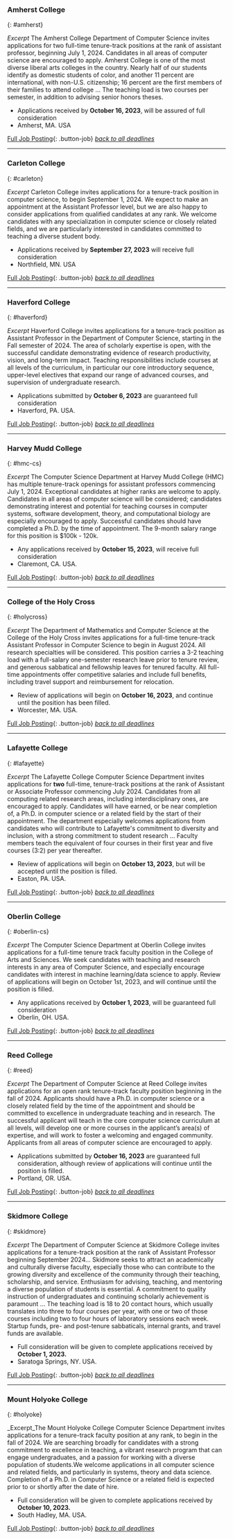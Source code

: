 ### Amherst College
{: #amherst}

_Excerpt_ The Amherst College Department of Computer Science invites applications for two full-time tenure-track positions at the rank of assistant professor, beginning July 1, 2024.  Candidates in all areas of computer science are encouraged to apply. Amherst College is one of the most diverse liberal arts colleges in the country. Nearly half of our students identify as domestic students of color, and another 11 percent are international, with non-U.S. citizenship; 16 percent are the first members of their families to attend college ... The teaching load is two courses per semester, in addition to advising senior honors theses.

- Applications received by **October 16, 2023**, will be assured of full consideration
- Amherst, MA. USA

[Full Job Posting](https://apply.interfolio.com/128557){: .button-job} 
[_back to all deadlines_](#deadlines)

------------

### Carleton College
{: #carleton}

_Excerpt_ Carleton College invites applications for a tenure-track position in computer science, to begin September 1, 2024. We expect to make an appointment at the Assistant Professor level, but we are also happy to consider applications from qualified candidates at any rank. We welcome candidates with any specialization in computer science or closely related fields, and we are particularly interested in candidates committed to teaching a diverse student body. 

- Applications received by **September 27, 2023** will receive full consideration
- Northfield, MN. USA

[Full Job Posting](https://carleton.wd1.myworkdayjobs.com/en-US/CarletonCareers/details/Assistant-Professor-of-Computer-Science_R-00555?jobFamilyGroup=e4c1fd5caef9100db008b7cafb480000){: .button-job} 
[_back to all deadlines_](#deadlines)

------------

### Haverford College
{: #haverford}

_Excerpt_ Haverford College invites applications for a tenure-track position as Assistant Professor in the Department of Computer Science, starting in the Fall semester of 2024. The area of scholarly expertise is open, with the successful candidate demonstrating evidence of research productivity, vision, and long-term impact. Teaching responsibilities include courses at all levels of the curriculum, in particular our core introductory sequence, upper-level electives that expand our range of advanced courses, and supervision of undergraduate research. 

- Applications submitted by **October 6, 2023** are guaranteed full consideration
- Haverford, PA. USA.

[Full Job Posting](https://apply.interfolio.com/128585){: .button-job} 
[_back to all deadlines_](#deadlines)

------------

### Harvey Mudd College
{: #hmc-cs}

_Excerpt_ The Computer Science Department at Harvey Mudd College (HMC) has multiple tenure-track openings for assistant professors commencing July 1, 2024. Exceptional candidates at higher ranks are welcome to apply. Candidates in all areas of computer science will be considered; candidates demonstrating interest and potential for teaching courses in computer systems, software development, theory, and computational biology are especially encouraged to apply. Successful candidates should have completed a Ph.D. by the time of appointment.  The 9-month salary range for this position is $100k - 120k.

- Any applications received by **October 15, 2023**, will receive full consideration
- Claremont, CA. USA. 

[Full Job Posting](https://academicjobsonline.org/ajo/jobs/24986){: .button-job} 
[_back to all deadlines_](#deadlines)

------------

### College of the Holy Cross
{: #holycross}

_Excerpt_ The Department of Mathematics and Computer Science at the College of the Holy Cross invites applications for a full-time tenure-track Assistant Professor in Computer Science to begin in August 2024. All research specialties will be considered. This position carries a 3-2 teaching load with a full-salary one-semester research leave prior to tenure review, and generous sabbatical and fellowship leaves for tenured faculty. All full-time appointments offer competitive salaries and include full benefits, including travel support and reimbursement for relocation. 

- Review of applications will begin on **October 16, 2023**, and continue until the position has been filled.
- Worcester, MA. USA.

[Full Job Posting](https://apply.interfolio.com/129369){: .button-job} 
[_back to all deadlines_](#deadlines)

------------

### Lafayette College
{: #lafayette}

_Excerpt_ The Lafayette College Computer Science Department invites applications for **two** full-time, tenure-track positions at the rank of Assistant or Associate Professor commencing July 2024. Candidates from all computing related research areas, including interdisciplinary ones, are encouraged to apply. Candidates will have earned, or be near completion of, a Ph.D. in computer science or a related field by the start of their appointment. The department especially welcomes applications from candidates who will contribute to Lafayette's commitment to diversity and inclusion, with a strong commitment to student research ... Faculty members teach the equivalent of four courses in their first year and five courses (3:2) per year thereafter.

- Review of applications will begin on **October 13, 2023**, but will be accepted until the position is filled. 
- Easton, PA. USA.

[Full Job Posting](https://apply.interfolio.com/128685){: .button-job} 
[_back to all deadlines_](#deadlines)

------------

### Oberlin College
{: #oberlin-cs}

_Excerpt_ The Computer Science Department at Oberlin College invites applications for a full-time tenure track faculty position in the College of Arts and Sciences. We seek candidates with teaching and research interests in any area of Computer Science, and especially encourage candidates with interest in machine learning/data science to apply. Review of applications will begin on October 1st, 2023, and will continue until the position is filled. 

- Any applications received by **October 1, 2023**, will be guaranteed full consideration
- Oberlin, OH. USA. 

[Full Job Posting](https://jobs.oberlin.edu/postings/14154){: .button-job} 
[_back to all deadlines_](#deadlines)

------------

### Reed College
{: #reed}

_Excerpt_ The Department of Computer Science at Reed College invites applications for an open rank tenure-track faculty position beginning in the fall of 2024. Applicants should have a Ph.D. in computer science or a closely related field by the time of the appointment and should be committed to excellence in undergraduate teaching and in research. The successful applicant will teach in the core computer science curriculum at all levels, will develop one or more courses in the applicant’s area(s) of expertise, and will work to foster a welcoming and engaged community. Applicants from all areas of computer science are encouraged to apply.

- Applications submitted by **October 16, 2023** are guaranteed full consideration, although review of applications will continue until the position is filled.
- Portland, OR. USA.

[Full Job Posting](https://apply.interfolio.com/128893){: .button-job} 
[_back to all deadlines_](#deadlines)

------------

### Skidmore College
{: #skidmore}

_Excerpt_ The Department of Computer Science at Skidmore College invites applications for a tenure-track position at the rank of Assistant Professor beginning September 2024... Skidmore seeks to attract an academically and culturally diverse faculty, especially those who can contribute to the growing diversity and excellence of the community through their teaching, scholarship, and service. Enthusiasm for advising, teaching, and mentoring a diverse population of students is essential. A commitment to quality instruction of undergraduates and continuing scholarly achievement is paramount ... The teaching load is 18 to 20 contact hours, which usually translates into three to four courses per year, with one or two of those courses including two to four hours of laboratory sessions each week. Startup funds, pre- and post-tenure sabbaticals, internal grants, and travel funds are available.

- Full consideration will be given to complete applications received by **October 1, 2023.**
- Saratoga Springs, NY. USA.

[Full Job Posting](https://eodq.fa.us6.oraclecloud.com/hcmUI/CandidateExperience/en/sites/CX/requisitions/preview/1272/?keyword=computer+science&mode=location){: .button-job} 
[_back to all deadlines_](#deadlines)

------------

### Mount Holyoke College
{: #holyoke}

_Excerpt_The Mount Holyoke College Computer Science Department invites applications for a tenure-track faculty position at any rank, to begin in the fall of 2024. We are searching broadly for candidates with a strong commitment to excellence in teaching, a vibrant research program that can engage undergraduates, and a passion for working with a diverse population of students.We welcome applications in all computer science and related fields, and particularly in systems, theory and data science. Completion of a Ph.D. in Computer Science or a related field is expected prior to or shortly after the date of hire.

- Full consideration will be given to complete applications received by **October 10, 2023.**
- South Hadley, MA. USA.

[Full Job Posting](https://careers.pageuppeople.com/1024/cw/en-us/job/493728/open-rank-professor-of-computer-science){: .button-job} 
[_back to all deadlines_](#deadlines)
